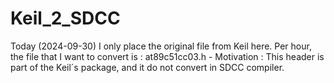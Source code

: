 # Keil_2_SDCC

Today (2024-09-30) I only place the original file from Keil here.
Per hour, the file that I want to convert is : at89c51cc03.h - 
Motivation : This header is part of the Keil´s package, and it do not convert in SDCC compiler.
